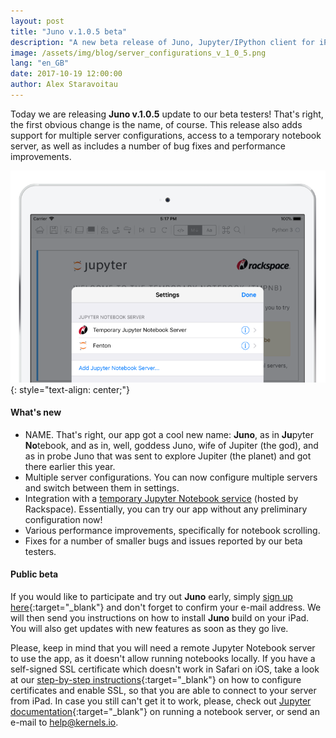 ```yaml
---
layout: post
title: "Juno v.1.0.5 beta"
description: "A new beta release of Juno, Jupyter/IPython client for iPad."
image: /assets/img/blog/server_configurations_v_1_0_5.png
lang: "en_GB"
date: 2017-10-19 12:00:00
author: Alex Staravoitau
---
```


Today we are releasing **Juno v.1.0.5** update to our beta testers! That's right, the first obvious change is the name, of course. This release also adds support for multiple server configurations, access to a temporary notebook server, as well as includes a number of bug fixes and performance improvements. <!--more-->

![Juno server configurations](/assets/img/blog/server_configurations_v_1_0_5.png)
{: style="text-align: center;"}

#### What's new
* NAME. That's right, our app got a cool new name: **Juno**, as in **Ju**pyter **No**tebook, and as in, well, goddess Juno, wife of Jupiter (the god), and as in probe Juno that was sent to explore Jupiter (the planet) and got there earlier this year.
* Multiple server configurations. You can now configure multiple servers and switch between them in settings.
* Integration with a [temporary Jupyter Notebook service](https://try.jupyter.org) (hosted by Rackspace). Essentially, you can try our app without any preliminary configuration now!
* Various performance improvements, specifically for notebook scrolling.
* Fixes for a number of smaller bugs and issues reported by our beta testers.

#### Public beta
If you would like to participate and try out **Juno** early, simply [sign up here](/juno#mce-EMAIL){:target="_blank"} and don't forget to confirm your e-mail address. We will then send you instructions on how to install **Juno** build on your iPad. You will also get updates with new features as soon as they go live.

Please, keep in mind that you will need a remote Jupyter Notebook server to use the app, as it doesn't allow running notebooks locally. If you have a self-signed SSL certificate which doesn't work in Safari on iOS, take a look at our [step-by-step instructions](/ssl-self-signed-cert){:target="_blank"} on how to configure certificates and enable SSL, so that you are able to connect to your server from iPad. In case you still can't get it to work, please, check out [Jupyter documentation](http://jupyter-notebook.readthedocs.io/en/latest/public_server.html){:target="_blank"} on running a notebook server, or send an e-mail to [help@kernels.io](mailto:help@kernels.io).
